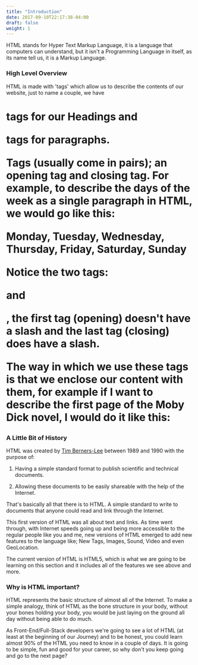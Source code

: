 ```yaml
---
title: "Introduction"
date: 2017-09-10T22:17:38-04:00
draft: false
weight: 1
---
```


HTML stands for Hyper Text Markup Language, it is a language that computers
can understand, but it isn't a Programming Language in itself, as its name tell us,
it is a Markup Language.

### High Level Overview

HTML is made with 'tags' which allow us to describe the contents of our website,
just to name a couple, we have <h1> tags for our Headings and <p> tags
for paragraphs.

Tags (usually come in pairs); an opening tag and closing tag. For example,
to describe the days of the week as a single paragraph in HTML, we would go like
this:

<p>Monday, Tuesday, Wednesday, Thursday, Friday, Saturday, Sunday</p>

Notice the two tags: <p> and </p>, the first tag (opening) doesn't have a slash
and the last tag (closing) does have a slash.

The way in which we use these tags is that we enclose our content with them,
for example if I want to describe the first page of the Moby Dick novel,
I would do it like this:

### A Little Bit of History

HTML was created by [Tim Berners-Lee](https://en.wikipedia.org/wiki/Tim_Berners-Lee)
between 1989 and 1990 with the purpose of:

1) Having a simple standard format to publish scientific and technical documents.

2) Allowing these documents to be easily shareable with the help of the
Internet.

That's basically all that there is to HTML. A simple standard to write to documents
that anyone could read and link through the Internet.

This first version of HTML was all about text and links. As time went through,
with Internet speeds going up and being more accessible to the regular people like
you and me, new versions of HTML emerged to add new features to the language
like; New Tags, Images, Sound, Video and even GeoLocation.

The current version of HTML is HTML5, which is what we are going to be learning
on this section and it includes all of the features we see above and more.

### Why is HTML important?

HTML represents the basic structure of almost all of the Internet. To make
a simple analogy, think of HTML as the bone structure in your body, without
your bones holding your body, you would be just laying on the ground all day
without being able to do much.

As Front-End/Full-Stack developers we're going to see a lot of HTML (at least
at the beginning of our Journey) and to be honest, you could learn almost 90%
of the HTML you need to know in a couple of days. It is going to be simple,
fun and good for your career, so why don't you keep going and go to the next page?
